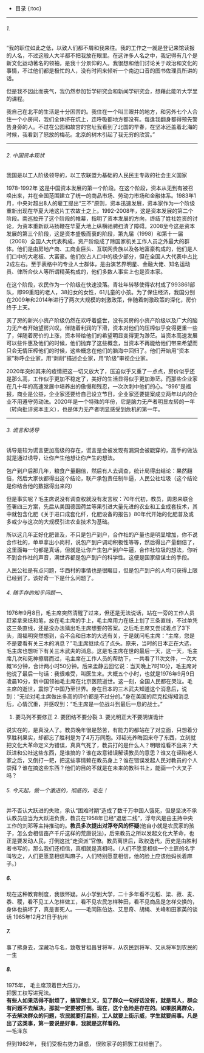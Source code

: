 
* 目录 
{:toc}

---


######  1.

“我的职位如此之低，以致人们都不屑和我来往。我的工作之一就是登记来馆读报的人名，不过这般人大半都不把我放在眼里。在这许多人名之中，我记得有几个是新文化运动著名的领袖，是我十分景仰的人。我很想和他们讨论关于政治和文化的事情，不过他们都是极忙的人，没有时间来倾听一个南边口音的图书佐理员所讲的话。

但是我不因此而丧气，我仍然参加哲学研究会和新闻学研究会，想藉此能听大学里的课程。

我自己在北平的生活是十分困苦的。我住在一个叫三眼井的地方，和另外七个人合住一个小房间，我们全体挤在炕上，连呼吸都地方都没有。每逢我翻身都得预先警告身旁的人。不过在公园和故宫的宫址我看到了北国的早春，在坚冰还盖着北海的时候，我看到了怒放的梅花。北京的树木引起了我无穷的欣赏。”

---
######  2. 中国资本现状

我国是以工人阶级领导的，以工农联盟为基础的人民民主专政的社会主义国家


1978-1992年 这是中国资本发展的第一个阶段。在这个阶段，资本从无到有被召唤出来，并在全国范围建立了统一的商品市场、劳动力市场和金融体系。1983年1月，中央对超出8人的雇工提出“三不”原则，资本迅速发展，资本家作为一个阶级重新出现在华夏大地这片工农故土之上。1992-2008年，这是资本发展的第二个阶段。南巡拉开了这个阶段的帷幕，指明了资本发展的方向，终结了姓社姓资的讨论，为资本重新跃马扬鞭在华夏大地上纵横驰骋扫清了障碍。2008至今这是资本发展的第三个阶段，这是资本盛极而衰的阶段，第九届（1998）和第十一届（2008）全国人大代表构成，资产阶级成了除国家机关工作人员之外最大的群体。他们是由房地产商、工商业巨头、互联网贵族以及各地富豪构成的，他们是人们口中的大老板、大富豪。他们仅占人口中的极少部分，但在全国人大代表中占比2成左右。至于表格中的专业人士群体，是由演艺界明星、金融大佬、知名运动员、律所合伙人等所谓精英构成的，他们多数人事实上也是资本家。

在这个阶段，农民作为一个阶级在快速没落。青壮年转移使得农村成了993861部队，即99重阳的老人，38妇女的女性，61儿童的小孩。为了保住经济，我国分别在2009年和2014年进行了两次大规模的刺激政策，伴随着刺激政策的深化，房价终于上天。

买了房的新兴小资产阶级仍然在欢呼着盛世，没有买房的小资产阶级以及广大的脑力无产者开始望房兴叹。伴随着利润的下滑，资本对他们的压榨似乎变得更重一些了，伴随着房价的上涨，资本带给他们的希望明显变得更为渺茫。当资本高速发展可以些许惠及他们的时候，他们抛弃了这些概念，当资本不再能给他们带来希望而只会无情压榨他们的时候，这些概念在他们的脑海中回归了。他们开始用“资本家”称呼企业家，用“剥削”描述企业家，用“阶级”审视企业家。


2020年突如其来的疫情把这一切又放大了，压迫似乎又重了一点点，房价似乎还是那么高，工作似乎更加不稳定了，美好的生活显得似乎更加渺茫。而那些企业家在几十年的高速发展中培养出的傲慢和残忍，一次次刺中他们的心。“996”是福报，商业是公益，企业家还要给自己设立节日，企业家还要提案成立两年以内的企业不用遵守劳动法。2020年是一个特殊的年份，它是脑力无产者明显左转的一年（转向批评资本主义），也是体力无产者明显感受到危机的第一年。


---

###### 3. 谎言和诱导

诱导是较为谎言更加高级的存在，谎言是会被发现有漏洞会被戳穿的，高手的做法就是通过诱导，让你产生他想让你产生的想法。

包产到户后那几年，粮食产量翻倍，然后有人去调查，统计局得出结论：果然翻倍，然后大家伙都得出这个结论，联产承包责任制牛逼，人民公社垃圾（这个结论是你结合他的数据得出来的）

但是事实呢？毛主席说没有调查权就没有发言权：70年代初，教员，周恩来联合签署四三方案，先后从美国德国荷兰等果引进大量先进的农业和工业成套技术，其中就包含化肥《关于进口成套化纤，化肥设备的报告》80年代开始的化肥普及或多或少与这次的大规模引进农业技术为基础。

所以这几年正好化肥普及，不只是包产到户，合作社的产量也是明显增加，你不说合作社的，单单拿出小岗村，说包产到户调动积极性等等，然后得出产量翻倍了，这里面每一句都是真话，但就是让你产生包产到户牛逼，合作社垃圾的想法，你听不到合作社的声音，满世界都是包产到户的科学性。这便是国家级谋士的手段。

人民公社是有点问题，华西村的事情也是很瞩目，但是包产到户的人均可获得上限已经到了。该好奇一下是什么问题了。



###### 4. 随手存的知乎问题一、
1976年9月8日，毛主席突然清醒了过来，但还是无法说话，站在一旁的工作人员赶紧拿来纸和笔，放在毛主席的手上，毛主席用力在纸上划了三条直线，不过单凭这三条直线，还是没办法猜出毛主席想要的答案。之后毛主席又尝试着点了3下头，周福明突然想到，会不会和日本的大选有关，于是就问毛主席：“主席，您是不是要看有关三木的消息？”毛主席继续点了点头。原来，当时的日本正在大选，毛主席也想听下有关三木武夫的消息。这是毛主席在世的最后一天，这一天，毛主席几次和死神擦肩而过，毛主席在工作人员的帮助下，一共看了11次文件，一次大概16分钟，合计两小时50分钟。后来孟静云回忆说：当天晚上7时10分，毛主席对他说了最后一句话：我很难受，叫医生来。大概五个小时，也就是1976年9月9日凌晨10分，新中国领袖毛主席在北京医院逝世。这一刻，全国人民都在哭泣。毛主席的逝世，震惊了中国乃至世界。身在日本的三木武夫知道这个消息后，说到：“无论对毛主席做出多高的评价都是不过分的。”身在美国的尼克松得知消息后，心情沉重，并感叹到：“毛主席是一位战斗到最后一息的战士。”

1. 要马列不要修正 2. 要团结不要分裂 3. 要光明正大不要阴谋诡计

说实在的，是真没人了。教员晚年很是愁苦，有能力的都站在了对立面，只想着分享胜利果实，却都忘了胜利是为了4万万同胞。邓韬光养晦回来夺了东西，立刻就把文化大革命定义为错误，真真气死了，教员打的是什么人？明眼谁看不出来？大跃进和公社这些东西，是谁搞的？谁在故意错误解读教员的意思？谁又在诬陷老人家之后，又倒打一耙，把这些事情赖在教员身上？谁在错误发起人民对教员的个人崇拜？谁在搞这些东西？他们的目的不就是在未来的教科书上，能画一个大叉子吗？

###### 5. 今天起，做一个激进的，彻底的，毛左！

并不否认大跃进的失败，承认“困难时期”造成了数千万中国人饿死，但是坚决不承认教员应当为大跃进负责，教员在1958年已经“退居二线”，浮夸风是由主持中央工作的刘邓等主持推动的。<b>教员多次提出对浮夸风的怀疑</b>(他自小就是农民家的孩子，怎么会相信亩产千斤这样的荒唐说法)，后来教员之所以发起文化大革命，也正是要发动人民，打倒这批“走资派”官僚。教员离世后，政权迭代，历史是由胜利者书写的，那么我们还相信，真相就是真相吗。（人们不愿意相信一个土匪的名字叫牧之，人们更愿意相信叫麻子，人们特别愿意相信，他的脸上应该他妈长着麻子。）

##### 6.

现在这种教育制度，我很怀疑。从小学到大学，二十多年看不见稻、梁、菽、麦、黍、稷，看不见工人怎样做工，看不见农民怎样种田，看不见商品是怎样交换的，身体也搞坏了，真是害死人。——毛同陈伯达、艾思奇、胡绳、关峰和田家英的谈话 1965年12月21日于杭州

##### 7.

事了拂身去，深藏功与名，致敬甘祖昌甘将军，从农民到将军、又从将军到农民的一生

##### 8.

1975年，
毛主席顶着巨大压力，  
把罢工权写进宪法。  
<b>有些人如果活得不耐烦了，搞官僚主义，见了群众一句好话没有，就是骂人，群众有问题不去解决，那就一定要被打倒。现在，这个危险是存在的。如果脱离群众，不去解决群众的问题，农民就要打扁担，工人就要上街示威，学生就要闹事。凡是出了这类事，第一要说是好事，我就是这样看的。</b>  
—毛泽东

但到1982年，
我们受极右势力蛊惑，
很败家子的把罢工权给删了。